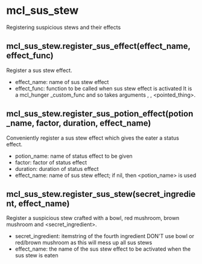# mcl_sus_stew
Registering suspicious stews and their effects

## mcl_sus_stew.register_sus_effect(effect_name, effect_func)
Register a sus stew effect.
* effect_name: name of sus stew effect
* effect_func: function to be called when sus stew effect is activated
It is a mcl_hunger _custom_func and so takes arguments <itemstack>, <placer>, <pointed_thing>.

## mcl_sus_stew.register_sus_potion_effect(potion_name, factor, duration, effect_name)
Conveniently register a sus stew effect which gives the eater a status effect.
* potion_name: name of status effect to be given
* factor: factor of status effect
* duration: duration of status effect
* effect_name: name of sus stew effect; if nil, then <potion_name> is used

## mcl_sus_stew.register_sus_stew(secret_ingredient, effect_name)
Register a suspicious stew crafted with a bowl, red mushroom, brown mushroom and <secret_ingredient>.
* secret_ingredient: itemstring of the fourth ingredient
DON'T use bowl or red/brown mushroom as this will mess up all sus stews
* effect_name: the name of the sus stew effect to be activated when the sus stew is eaten
